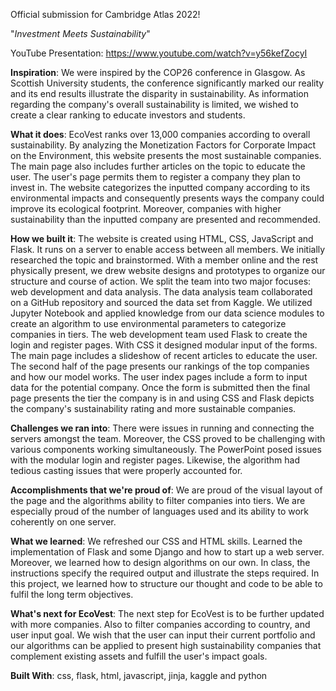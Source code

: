 Official submission for Cambridge Atlas 2022!

"_Investment Meets Sustainability_"

YouTube Presentation: https://www.youtube.com/watch?v=y56kefZocyI

**Inspiration**:
We were inspired by the COP26 conference in Glasgow. As Scottish University students, the conference significantly marked our reality and its end results illustrate the disparity in sustainability. 
As information regarding the company's overall sustainability is limited, we wished to create a clear ranking to educate investors and students.

**What it does**:
EcoVest ranks over 13,000 companies according to overall sustainability. By analyzing the Monetization Factors for Corporate Impact on the Environment, this website presents the most sustainable companies. 
The main page also includes further articles on the topic to educate the user. The user's page permits them to register a company they plan to invest in. 
The website categorizes the inputted company according to its environmental impacts and consequently presents ways the company could improve its ecological footprint. Moreover, companies with higher sustainability than the inputted company are presented and recommended.

**How we built it**:
The website is created using HTML, CSS, JavaScript and Flask. It runs on a server to enable access between all members. 
We initially researched the topic and brainstormed. With a member online and the rest physically present, we drew website designs and prototypes to organize our structure and course of action. 
We split the team into two major focuses: web development and data analysis. The data analysis team collaborated on a GitHub repository and sourced the data set from Kaggle. 
We utilized Jupyter Notebook and applied knowledge from our data science modules to create an algorithm to use environmental parameters to categorize companies in tiers. 
The web development team used Flask to create the login and register pages. With CSS it designed modular input of the forms. The main page includes a slideshow of recent articles to educate the user. 
The second half of the page presents our rankings of the top companies and how our model works. The user index pages include a form to input data for the potential company. Once the form is submitted then the final page presents the tier the company is in and using CSS and Flask depicts the company's sustainability rating and more sustainable companies.

**Challenges we ran into**:
There were issues in running and connecting the servers amongst the team. Moreover, the CSS proved to be challenging with various components working simultaneously. The PowerPoint posed issues with the modular login and register pages. Likewise, the algorithm had tedious casting issues that were properly accounted for.

**Accomplishments that we're proud of**:
We are proud of the visual layout of the page and the algorithms ability to filter companies into tiers. We are especially proud of the number of languages used and its ability to work coherently on one server.

**What we learned**:
We refreshed our CSS and HTML skills. Learned the implementation of Flask and some Django and how to start up a web server. 
Moreover, we learned how to design algorithms on our own. In class, the instructions specify the required output and illustrate the steps required. In this project, we learned how to structure our thought and code to be able to fulfil the long term objectives.

**What's next for EcoVest**:
The next step for EcoVest is to be further updated with more companies. Also to filter companies according to country, and user input goal. We wish that the user can input their current portfolio and our algorithms can be applied to present high sustainability companies that complement existing assets and fulfill the user's impact goals.

**Built With**:
css, flask, html, javascript, jinja, kaggle and python

